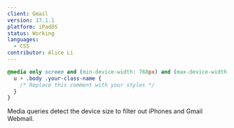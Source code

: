 ```yaml
---
client: Gmail
version: 17.1.1
platform: iPadOS
status: Working
languages:
  - CSS
contributor: Alice Li
---
```


```css
@media only screen and (min-device-width: 768px) and (max-device-width: 1366px) {
  u + .body .your-class-name {
    /* Replace this comment with your styles */
  }
}
```

Media queries detect the device size to filter out iPhones and Gmail Webmail.
